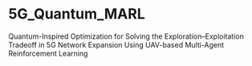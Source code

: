 # 5G_Quantum_MARL
Quantum-Inspired Optimization for Solving the Exploration–Exploitation Tradeoff in 5G Network Expansion Using UAV-based Multi-Agent Reinforcement Learning
